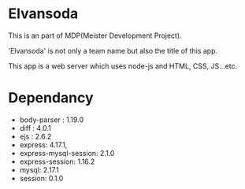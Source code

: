 Elvansoda
=========
This is an part of MDP(Meister Development Project).

'Elvansoda' is not only a team name but also the title of this app.

This app is a web server which uses node-js and HTML, CSS, JS...etc.

Dependancy
==========
* body-parser : 1.19.0
* diff : 4.0.1
* ejs : 2.6.2
* express: 4.17.1,
* express-mysql-session: 2.1.0
* express-session: 1.16.2
* mysql: 2.17.1
* session: 0.1.0